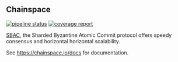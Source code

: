 ## Chainspace

[![pipeline status](https://code.constructiveproof.com/chainspace/prototype/badges/master/pipeline.svg)](https://code.constructiveproof.com/chainspace/prototype/commits/master) [![coverage report](https://code.constructiveproof.com/chainspace/prototype/badges/master/coverage.svg)](https://code.constructiveproof.com/chainspace/prototype/commits/master)

[SBAC](https://chainspace.io), the Sharded Byzantine Atomic Commit protocol offers speedy consensus and horizontal horizontal scalability.

See https://chainspace.io/docs for documentation.
